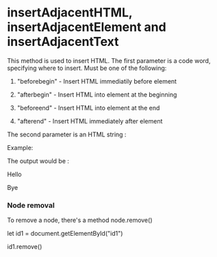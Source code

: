 # insertAdjacentHTML, insertAdjacentElement and insertAdjacentText

This method is used to insert HTML. The first parameter is a code word, specifying where to insert. Must be one of the following:

1. "beforebegin" - Insert HTML immediatily before element

2. "afterbegin" - Insert HTML into element at the beginning 

3. "beforeend" - Insert HTML into element at the end 

4. "afterend" - Insert HTML immediately after element

The second parameter is an HTML string :

Example: 

<div id="div"></div>
<script>
    div.insertAdjacentHTML('beforebegin','<p>Hello</p>');
    div.insertAdjacentHTML('afterend','<p>Bye</p>');
</script>

The output would be : 
<p> Hello </p>
<div id="div"></div>
<p>Bye</p>

### Node removal 
To remove a node, there's a method node.remove()

let id1 = document.getElementById("id1")

id1.remove()